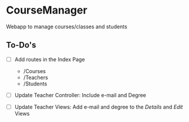 # CourseManager
Webapp to manage courses/classes and students

## To-Do's
- [ ] Add routes in the Index Page
	- /Courses
    - /Teachers
    - /Students

- [ ] Update Teacher Controller: Include e-mail and Degree
- [ ] Update Teacher Views: Add e-mail and degree to the *Details* and *Edit* Views